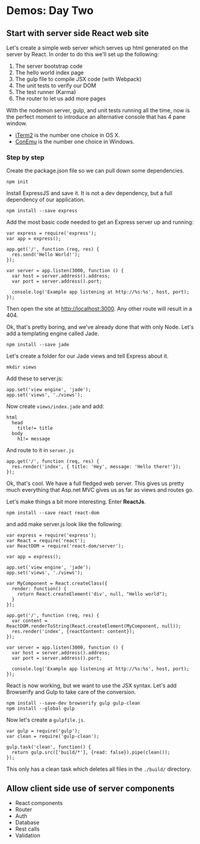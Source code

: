 # Demos: Day Two

## Start with server side React web site

Let's create a simple web server which serves up html generated on the server by React. In order to do this we'll set up the following:

1. The server bootstrap code
2. The hello world index page
3. The gulp file to compile JSX code (with Webpack)
4. The unit tests to verify our DOM
5. The test runner (Karma)
6. The router to let us add more pages

With the nodemon server, gulp, and unit tests running all the time, now is the perfect moment to introduce an alternative console that has 4 pane window.

* [iTerm2](http://www.iterm2.com) is the number one choice in OS X.
* [ConEmu](https://github.com/Maximus5/ConEmu) is the number one choice in Windows.

### Step by step

Create the package.json file so we can pull down some dependencies.

    npm init

Install ExpressJS and save it. It is not a dev dependency, but a full dependency of our application.

    npm install --save express

Add the most basic code needed to get an Express server up and running:

    var express = require('express');
    var app = express();

    app.get('/', function (req, res) {
      res.send('Hello World!');
    });

    var server = app.listen(3000, function () {
      var host = server.address().address;
      var port = server.address().port;

      console.log('Example app listening at http://%s:%s', host, port);
    });

Then open the site at [http://localhost:3000](http://localhost:3000). Any other route will result in a 404.

Ok, that's pretty boring, and we've already done that with only Node. Let's add a templating engine called Jade.

    npm install --save jade

Let's create a folder for our Jade views and tell Express about it.

    mkdir views

Add these to server.js:

    app.set('view engine', 'jade');
    app.set('views', './views');

Now create `views/index.jade` and add:

    html
      head
        title!= title
      body
        h1!= message

And route to it in `server.js`

    app.get('/', function (req, res) {
      res.render('index', { title: 'Hey', message: 'Hello there!'});
    });

Ok, that's cool. We have a full fledged web server. This gives us pretty much everything that Asp.net MVC gives us as far as views and routes go.

Let's make things a bit more interesting. Enter __ReactJs__.

    npm install --save react react-dom

and add make server.js look like the following:

    var express = require('express');
    var React = require('react');
    var ReactDOM = require('react-dom/server');

    var app = express();

    app.set('view engine', 'jade');
    app.set('views', './views');

    var MyComponent = React.createClass({
      render: function() {
        return React.createElement('div', null, "Hello world");
      }
    });

    app.get('/', function (req, res) {
      var content = ReactDOM.renderToString(React.createElement(MyComponent, null));
      res.render('index', {reactContent: content});
    });

    var server = app.listen(3000, function () {
      var host = server.address().address;
      var port = server.address().port;

      console.log('Example app listening at http://%s:%s', host, port);
    });

React is now working, but we want to use the JSX syntax. Let's add Browserify and Gulp to take care of the conversion.

    npm install --save-dev browserify gulp gulp-clean
    npm install --global gulp

Now let's create a `gulpfile.js`.

    var gulp = require('gulp');
    var clean = require('gulp-clean');
    
    gulp.task('clean', function() {
      return gulp.src(['build/*'], {read: false}).pipe(clean());
    });

This only has a clean task which deletes all files in the `./build/` directory.

## Allow client side use of server components

* React components
* Router
* Auth
* Database
* Rest calls
* Validation
